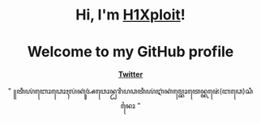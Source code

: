 <h1 align="center">Hi, I'm <a href="https://github.com/H1Xploit">H1Xploit</a>!</h1>
<h1 align="center">Welcome to my GitHub profile</h1>

<p align="center">
  <strong><a href="https://twitter.com/H1Xploit">Twitter</a></strong>
</p>

<p align="center">"  ꧋ꦠꦶꦪꦁꦧꦺꦴꦣꦺꦴꦃꦭꦁꦏꦸꦁꦄꦮꦺꦴꦤ꧀ꦝꦫꦶꦥꦣꦠꦶꦪꦁꦆꦁꦏꦁꦩ꧀ꦧꦺꦴꦠꦺꦤ꧀ꦏꦗꦺꦁ(ꦧꦣꦺ)ꦱꦶꦤꦻꦴ "</p>

<!--
**H1Xploit/H1Xploit** is a ✨ _special_ ✨ repository because its `README.md` (this file) appears on your GitHub profile.

Here are some ideas to get you started:

- 🔭 I’m currently working on ...
- 🌱 I’m currently learning ...
- 👯 I’m looking to collaborate on ...
- 🤔 I’m looking for help with ...
- 💬 Ask me about ...
- 📫 How to reach me: ...
- 😄 Pronouns: ...
- ⚡ Fun fact: ...
-->
